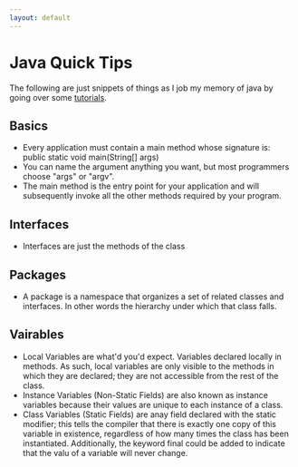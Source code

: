 ```yaml
---
layout: default
---
```


# Java Quick Tips

The following are just snippets of things as I job my memory of java by going over some [tutorials](https://docs.oracle.com/javase/tutorial/getStarted/application/index.html).

## Basics
* Every application must contain a main method whose signature is: public static void main(String[] args)
* You can name the argument anything you want, but most programmers choose "args" or "argv".
* The main method is the entry point for your application and will subsequently invoke all the other methods required by your program.


## Interfaces
* Interfaces are just the methods of the class

## Packages
* A package is a namespace that organizes a set of related classes and interfaces. In other words the hierarchy under which that class falls.

## Vairables
* Local Variables are what'd you'd expect. Variables declared locally in methods. As such, local variables are only visible to the methods in which they are declared; they are not accessible from the rest of the class.
* Instance Variables (Non-Static Fields) are also known as instance variables because their values are unique to each instance of a class.
* Class Variables (Static Fields) are anay field declared with the static modifier; this tells the compiler that there is exactly one copy of this variable in existence, regardless of how many times the class has been instantiated. Additionally, the keyword final could be added to indicate that the valu of a variable will never change.
